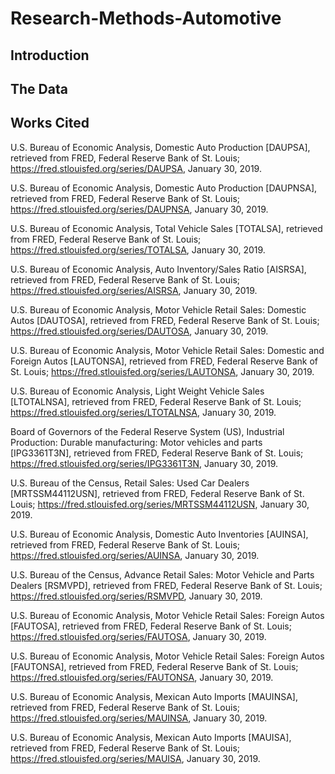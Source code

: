 # Research-Methods-Automotive

## Introduction

## The Data

## Works Cited

U.S. Bureau of Economic Analysis, Domestic Auto Production [DAUPSA], retrieved from FRED, 
Federal Reserve Bank of St. Louis; https://fred.stlouisfed.org/series/DAUPSA, January 30, 2019.

U.S. Bureau of Economic Analysis, Domestic Auto Production [DAUPNSA], retrieved from FRED, Federal Reserve Bank of St. Louis; https://fred.stlouisfed.org/series/DAUPNSA, January 30, 2019.

U.S. Bureau of Economic Analysis, Total Vehicle Sales [TOTALSA], retrieved from FRED, Federal Reserve Bank of St. Louis; https://fred.stlouisfed.org/series/TOTALSA, January 30, 2019.

U.S. Bureau of Economic Analysis, Auto Inventory/Sales Ratio [AISRSA], retrieved from FRED, Federal Reserve Bank of St. Louis; https://fred.stlouisfed.org/series/AISRSA, January 30, 2019.

U.S. Bureau of Economic Analysis, Motor Vehicle Retail Sales: Domestic Autos [DAUTOSA], retrieved from FRED, Federal Reserve Bank of St. Louis; https://fred.stlouisfed.org/series/DAUTOSA, January 30, 2019.

U.S. Bureau of Economic Analysis, Motor Vehicle Retail Sales: Domestic and Foreign Autos [LAUTONSA], retrieved from FRED, Federal Reserve Bank of St. Louis; https://fred.stlouisfed.org/series/LAUTONSA, January 30, 2019.

U.S. Bureau of Economic Analysis, Light Weight Vehicle Sales [LTOTALNSA], retrieved from FRED, Federal Reserve Bank of St. Louis; https://fred.stlouisfed.org/series/LTOTALNSA, January 30, 2019.

Board of Governors of the Federal Reserve System (US), Industrial Production: Durable manufacturing: Motor vehicles and parts [IPG3361T3N], retrieved from FRED, Federal Reserve Bank of St. Louis; https://fred.stlouisfed.org/series/IPG3361T3N, January 30, 2019.

U.S. Bureau of the Census, Retail Sales: Used Car Dealers [MRTSSM44112USN], retrieved from FRED, Federal Reserve Bank of St. Louis; https://fred.stlouisfed.org/series/MRTSSM44112USN, January 30, 2019.

U.S. Bureau of Economic Analysis, Domestic Auto Inventories [AUINSA], retrieved from FRED, Federal Reserve Bank of St. Louis; https://fred.stlouisfed.org/series/AUINSA, January 30, 2019.

U.S. Bureau of the Census, Advance Retail Sales: Motor Vehicle and Parts Dealers [RSMVPD], 
retrieved from FRED, Federal Reserve Bank of St. Louis; https://fred.stlouisfed.org/series/RSMVPD, January 30, 2019. 

U.S. Bureau of Economic Analysis, Motor Vehicle Retail Sales: Foreign Autos [FAUTOSA], retrieved from FRED, Federal Reserve Bank of St. Louis; https://fred.stlouisfed.org/series/FAUTOSA, January 30, 2019.

U.S. Bureau of Economic Analysis, Motor Vehicle Retail Sales: Foreign Autos [FAUTONSA], retrieved from FRED, Federal Reserve Bank of St. Louis; https://fred.stlouisfed.org/series/FAUTONSA, January 30, 2019.

U.S. Bureau of Economic Analysis, Mexican Auto Imports [MAUINSA], retrieved from FRED, Federal Reserve Bank of St. Louis; https://fred.stlouisfed.org/series/MAUINSA, January 30, 2019.

U.S. Bureau of Economic Analysis, Mexican Auto Imports [MAUISA], retrieved from FRED, Federal Reserve Bank of St. Louis; https://fred.stlouisfed.org/series/MAUISA, January 30, 2019.







